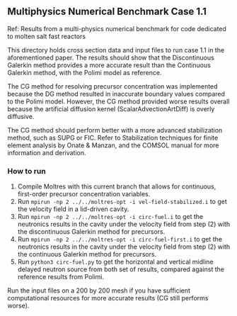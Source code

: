 ## Multiphysics Numerical Benchmark Case 1.1

Ref: Results from a multi-physics numerical benchmark for code dedicated to
molten salt fast reactors

This directory holds cross section data and input files to run case 1.1 in the
aforementioned paper. The results should show that the Discontinuous Galerkin
method provides a more accurate result than the Continuous Galerkin method,
with the Polimi model as reference.

The CG method for resolving precursor concentration was implemented because
the DG method resulted in inaccurate boundary values compared to the Polimi
model. However, the CG method provided worse results overall because the
artificial diffusion kernel (ScalarAdvectionArtDiff) is overly diffusive.

The CG method should perform better with a more advanced stabilization
method, such as SUPG or FIC. Refer to Stabilization techniques for finite
element analysis by Onate & Manzan, and the COMSOL manual for more information
and derivation.

### How to run

1. Compile Moltres with this current branch that allows for continuous,
first-order precursor concentration variables.
2. Run ```mpirun -np 2 ../../moltres-opt -i vel-field-stabilized.i``` to get
the velocity field in a lid-driven cavity.
3. Run ```mpirun -np 2 ../../moltres-opt -i circ-fuel.i``` to get the
neutronics results in the cavity under the velocity field from step (2) with
the discontinuous Galerkin method for precursors.
4. Run ```mpirun -np 2 ../../moltres-opt -i circ-fuel-first.i``` to get the
neutronics results in the cavity under the velocity field from step (2) with
the continuous Galerkin method for precursors.
5. Run ```python3 circ-fuel.py``` to get the horizontal and vertical midline
delayed neutron source from both set of results, compared against the
reference results from Polimi.

Run the input files on a 200 by 200 mesh if you have sufficient computational
resources for more accurate results (CG still performs worse).
